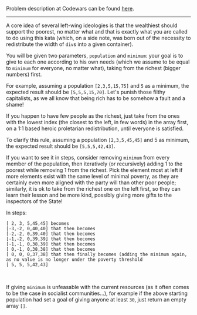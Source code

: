 Problem description at Codewars can be found
[here](https://www.codewars.com/kata/58cfa5bd1c694fe474000146/train/python).

-------------

A core idea of several left-wing ideologies is that the wealthiest should support the poorest, no
matter what and that is exactly what you are called to do using this kata (which, on a side note,
was born out of the necessity to redistribute the width of `div`s into a given container).
<br>

You will be given two parameters, `population` and `minimum`: your goal is to give to each one
according to his own needs (which we assume to be equal to `minimum` for everyone, no matter what),
taking from the richest (bigger numbers) first.
<br>

For example, assuming a population `[2,3,5,15,75]` and `5` as a minimum, the expected result should
be `[5,5,5,15,70]`. Let's punish those filthy capitalists, as we all know that being rich has to be
somehow a fault and a shame!
<br>

If you happen to have few people as the richest, just take from the ones with the lowest index (the
closest to the left, in few words) in the array first, on a 1:1 based heroic proletarian
redistribution, until everyone is satisfied.
<br>

To clarify this rule, assuming a population `[2,3,5,45,45]` and 5 as minimum, the expected result
should be `[5,5,5,42,43]`.
<br>

If you want to see it in steps, consider removing `minimum` from every member of the population,
then iteratively (or recursively) adding 1 to the poorest while removing 1 from the richest. Pick
the element most at left if more elements exist with the same level of minimal poverty, as they are
certainly even more aligned with the party will than other poor people; similarly, it is ok to take
from the richest one on the left first, so they can learn their lesson and be more kind, possibly
giving more gifts to the inspectors of the State!
<br>

In steps:
```
[ 2, 3, 5,45,45] becomes
[-3,-2, 0,40,40] that then becomes
[-2,-2, 0,39,40] that then becomes
[-1,-2, 0,39,39] that then becomes
[-1,-1, 0,38,39] that then becomes
[ 0,-1, 0,38,38] that then becomes
[ 0, 0, 0,37,38] that then finally becomes (adding the minimum again, as no value is no longer under the poverty threshold
[ 5, 5, 5,42,43]
```
<br>

If giving `minimum` is unfeasable with the current resources (as it often comes to be the case in
socialist communities...), for example if the above starting population had set a goal of giving
anyone at least `30`, just return an empty array `[]`.
